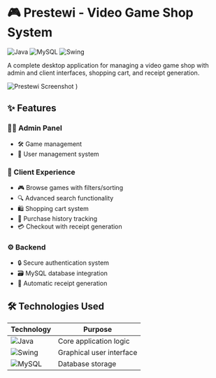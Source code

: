 # 🎮 Prestewi - Video Game Shop System

![Java](https://img.shields.io/badge/Java-17-blue?logo=java)
![MySQL](https://img.shields.io/badge/MySQL-8.0-orange?logo=mysql)
![Swing](https://img.shields.io/badge/Java%20Swing-GUI-yellowgreen)

A complete desktop application for managing a video game shop with admin and client interfaces, shopping cart, and receipt generation.

![Prestewi Screenshot](![image](https://github.com/user-attachments/assets/315cfa0f-6522-404b-ba7f-189fcecfceba)
)
) 

## ✨ Features

### 👨‍💻 Admin Panel
- 🛠️ Game management
- 👥 User management system


### 🛒 Client Experience
- 🎮 Browse games with filters/sorting
- 🔍 Advanced search functionality
- 🛍️ Shopping cart system
- 📝 Purchase history tracking
- 💳 Checkout with receipt generation

### ⚙️ Backend
- 🔒 Secure authentication system
- 🗃️ MySQL database integration
- 📄 Automatic receipt generation


## 🛠️ Technologies Used

| Technology | Purpose |
|------------|---------|
| ![Java](https://img.shields.io/badge/-Java-007396?logo=java&logoColor=white) | Core application logic |
| ![Swing](https://img.shields.io/badge/-Swing-4EAA25) | Graphical user interface |
| ![MySQL](https://img.shields.io/badge/-MySQL-4479A1?logo=mysql&logoColor=white) | Database storage |
